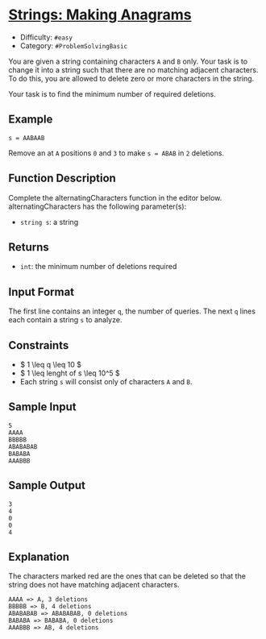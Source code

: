 # [Strings: Making Anagrams](https://www.hackerrank.com/challenges/alternating-characters)

- Difficulty:  `#easy`
- Category: `#ProblemSolvingBasic`

You are given a string containing characters `A` and `B` only.
Your task is to change it into a string such that there are
no matching adjacent characters.
To do this, you are allowed to delete zero or more
characters in the string.

Your task is to find the minimum number of required deletions.

## Example

`s = AABAAB`

Remove an at `A` positions `0` and `3` to make `s = ABAB` in `2` deletions.

## Function Description

Complete the alternatingCharacters function in the editor below.
alternatingCharacters has the following parameter(s):

- `string s`: a string

## Returns

- `int`: the minimum number of deletions required

## Input Format

The first line contains an integer `q`, the number of queries.
The next `q` lines each contain a string `s` to analyze.

## Constraints

- $ 1 \leq q \leq 10 $
- $ 1 \leq lenght of  s \leq 10^5 $
- Each string `s` will consist only of characters `A` and `B`.

## Sample Input

```text
5
AAAA
BBBBB
ABABABAB
BABABA
AAABBB
```

## Sample Output

```text
3
4
0
0
4
```

## Explanation

The characters marked red are the ones that can be deleted
so that the string does not have matching adjacent characters.

```text
AAAA => A, 3 deletions
BBBBB => B, 4 deletions
ABABABAB => ABABABAB, 0 deletions
BABABA => BABABA, 0 deletions
AAABBB => AB, 4 deletions
```
